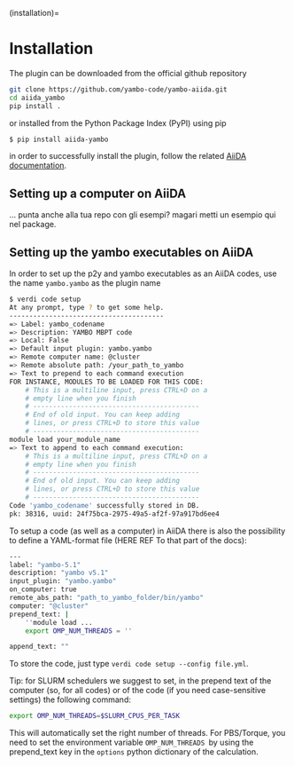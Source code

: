 (installation)=

# Installation

The plugin can be downloaded from the official github repository

```bash
git clone https://github.com/yambo-code/yambo-aiida.git
cd aiida_yambo
pip install .
```
or installed from the Python Package Index (PyPI) using pip

```bash
$ pip install aiida-yambo
```

in order to successfully install the plugin, follow the related [AiiDA documentation](http://aiida-core.readthedocs.io/en/latest/index.html).

## Setting up a computer on AiiDA

... punta anche alla tua repo con gli esempi? magari metti un esempio qui nel package.

## Setting up the yambo executables on AiiDA

In order to set up the p2y and yambo executables as an AiiDA codes, use the name ``yambo.yambo`` as the plugin name

```bash
$ verdi code setup
At any prompt, type ? to get some help.
---------------------------------------
=> Label: yambo_codename
=> Description: YAMBO MBPT code
=> Local: False
=> Default input plugin: yambo.yambo
=> Remote computer name: @cluster
=> Remote absolute path: /your_path_to_yambo
=> Text to prepend to each command execution
FOR INSTANCE, MODULES TO BE LOADED FOR THIS CODE:
    # This is a multiline input, press CTRL+D on a
    # empty line when you finish
    # ------------------------------------------
    # End of old input. You can keep adding
    # lines, or press CTRL+D to store this value
    # ------------------------------------------
module load your_module_name
=> Text to append to each command execution:
    # This is a multiline input, press CTRL+D on a
    # empty line when you finish
    # ------------------------------------------
    # End of old input. You can keep adding
    # lines, or press CTRL+D to store this value
    # ------------------------------------------
Code 'yambo_codename' successfully stored in DB.
pk: 38316, uuid: 24f75bca-2975-49a5-af2f-97a917bd6ee4
```

To setup a code (as well as a computer) in AiiDA there is also the possibility to define a YAML-format file (HERE REF To that part of the docs):

```bash 
---
label: "yambo-5.1"
description: "yambo v5.1"
input_plugin: "yambo.yambo"
on_computer: true
remote_abs_path: "path_to_yambo_folder/bin/yambo"
computer: "@cluster"
prepend_text: |
    ''module load ...
    export OMP_NUM_THREADS = ''

append_text: ""
```

To store the code, just type ``verdi code setup --config file.yml``.

Tip: for SLURM schedulers we suggest to set, in the prepend text of the computer (so, for all codes) 
or of the code (if you need case-sensitive settings) the following command:

```bash
export OMP_NUM_THREADS=$SLURM_CPUS_PER_TASK 
```

This will automatically set the right number of threads. For PBS/Torque, you need to set the 
environment variable `OMP_NUM_THREADS `by using the prepend_text key in the `options` python dictionary 
of the calculation.  
